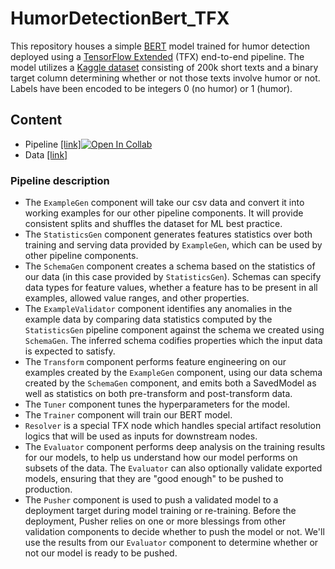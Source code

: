 # HumorDetectionBert_TFX
 
This repository houses a simple [BERT](https://github.com/google-research/bert) model trained for humor detection deployed using a [TensorFlow Extended](https://www.tensorflow.org/tfx) (TFX) end-to-end pipeline.  The model utilizes a [Kaggle dataset](https://www.kaggle.com/datasets/deepcontractor/200k-short-texts-for-humor-detection) consisting of 200k short texts and a binary target column determining whether or not those texts involve humor or not.  Labels have been encoded to be integers 0 (no humor) or 1 (humor).

## Content
- Pipeline [[link]](Pipeline/humor-detection-BERT.ipynb)[![Open In Collab](https://colab.research.google.com/assets/colab-badge.svg)](https://colab.research.google.com/drive/1zfFBTeC5zjBZ3fSz90GA25B5NIYzXBbF?usp=sharing)
- Data [[link]](Data/humor-detection.csv)

### Pipeline description
- The `ExampleGen` component will take our csv data and convert it into working examples for our other pipeline components. It will provide consistent splits and shuffles the dataset for ML best practice.
- The `StatisticsGen` component generates features statistics over both training and serving data provided by `ExampleGen`, which can be used by other pipeline components.
- The `SchemaGen` component creates a schema based on the statistics of our data (in this case provided by `StatisticsGen`). Schemas can specify data types for feature values, whether a feature has to be present in all examples, allowed value ranges, and other properties.
- The `ExampleValidator` component identifies any anomalies in the example data by comparing data statistics computed by the `StatisticsGen` pipeline component against the schema we created using `SchemaGen`. The inferred schema codifies properties which the input data is expected to satisfy.
- The `Transform` component performs feature engineering on our examples created by the `ExampleGen` component, using our data schema created by the `SchemaGen` component, and emits both a SavedModel as well as statistics on both pre-transform and post-transform data.
- The `Tuner` component tunes the hyperparameters for the model.
- The `Trainer` component will train our BERT model.
- `Resolver` is a special TFX node which handles special artifact resolution logics that will be used as inputs for downstream nodes.
- The `Evaluator` component performs deep analysis on the training results for our models, to help us understand how our model performs on subsets of the data. The `Evaluator` can also optionally validate exported models, ensuring that they are "good enough" to be pushed to production.
- The `Pusher` component is used to push a validated model to a deployment target during model training or re-training. Before the deployment, Pusher relies on one or more blessings from other validation components to decide whether to push the model or not. We'll use the results from our `Evaluator` component to determine whether or not our model is ready to be pushed.

